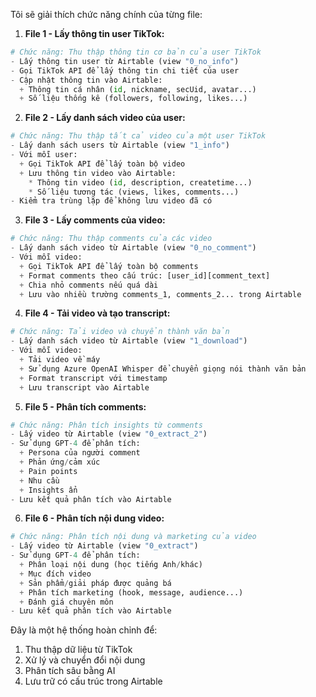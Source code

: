 Tôi sẽ giải thích chức năng chính của từng file:

1. **File 1 - Lấy thông tin user TikTok:**
```python
# Chức năng: Thu thập thông tin cơ bản của user TikTok
- Lấy thông tin user từ Airtable (view "0_no_info")
- Gọi TikTok API để lấy thông tin chi tiết của user
- Cập nhật thông tin vào Airtable:
  + Thông tin cá nhân (id, nickname, secUid, avatar...)
  + Số liệu thống kê (followers, following, likes...)
```

2. **File 2 - Lấy danh sách video của user:**
```python
# Chức năng: Thu thập tất cả video của một user TikTok
- Lấy danh sách users từ Airtable (view "1_info") 
- Với mỗi user:
  + Gọi TikTok API để lấy toàn bộ video
  + Lưu thông tin video vào Airtable:
    * Thông tin video (id, description, createtime...)
    * Số liệu tương tác (views, likes, comments...)
- Kiểm tra trùng lặp để không lưu video đã có
```

3. **File 3 - Lấy comments của video:**
```python
# Chức năng: Thu thập comments của các video
- Lấy danh sách video từ Airtable (view "0_no_comment")
- Với mỗi video:
  + Gọi TikTok API để lấy toàn bộ comments
  + Format comments theo cấu trúc: [user_id][comment_text]
  + Chia nhỏ comments nếu quá dài
  + Lưu vào nhiều trường comments_1, comments_2... trong Airtable
```

4. **File 4 - Tải video và tạo transcript:**
```python
# Chức năng: Tải video và chuyển thành văn bản
- Lấy danh sách video từ Airtable (view "1_download")
- Với mỗi video:
  + Tải video về máy
  + Sử dụng Azure OpenAI Whisper để chuyển giọng nói thành văn bản
  + Format transcript với timestamp
  + Lưu transcript vào Airtable
```

5. **File 5 - Phân tích comments:**
```python
# Chức năng: Phân tích insights từ comments
- Lấy video từ Airtable (view "0_extract_2")
- Sử dụng GPT-4 để phân tích:
  + Persona của người comment
  + Phản ứng/cảm xúc
  + Pain points
  + Nhu cầu
  + Insights ẩn
- Lưu kết quả phân tích vào Airtable
```

6. **File 6 - Phân tích nội dung video:**
```python
# Chức năng: Phân tích nội dung và marketing của video
- Lấy video từ Airtable (view "0_extract")
- Sử dụng GPT-4 để phân tích:
  + Phân loại nội dung (học tiếng Anh/khác)
  + Mục đích video
  + Sản phẩm/giải pháp được quảng bá
  + Phân tích marketing (hook, message, audience...)
  + Đánh giá chuyên môn
- Lưu kết quả phân tích vào Airtable
```

Đây là một hệ thống hoàn chỉnh để:
1. Thu thập dữ liệu từ TikTok
2. Xử lý và chuyển đổi nội dung
3. Phân tích sâu bằng AI
4. Lưu trữ có cấu trúc trong Airtable
